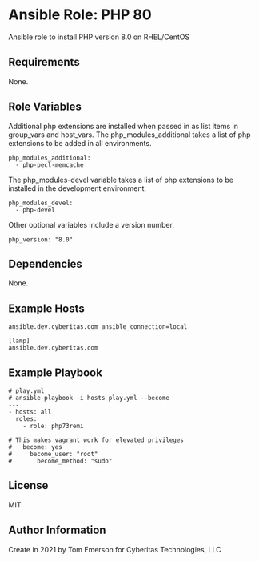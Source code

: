 Ansible Role: PHP 80
=========

Ansible role to install PHP version 8.0 on RHEL/CentOS

Requirements
------------

None.

Role Variables
--------------

Additional php extensions are installed when passed in as list items in group_vars and host_vars.
The php_modules_additional takes a list of php extensions to be added in all environments.
```
php_modules_additional:
  - php-pecl-memcache
```

The php_modules-devel variable takes a list of php extensions to be installed in the development environment.
```
php_modules_devel:
  - php-devel
```

Other optional variables include a version number.
```
php_version: "8.0"
```

Dependencies
------------

None.

Example Hosts
----------------
```
ansible.dev.cyberitas.com ansible_connection=local

[lamp]
ansible.dev.cyberitas.com
```

Example Playbook
----------------

```
# play.yml
# ansible-playbook -i hosts play.yml --become
---
- hosts: all
  roles:
    - role: php73remi

# This makes vagrant work for elevated privileges
#   become: yes
#     become_user: "root"
#       become_method: "sudo"
```

License
-------

MIT

Author Information
------------------

Create in 2021 by Tom Emerson for Cyberitas Technologies, LLC
